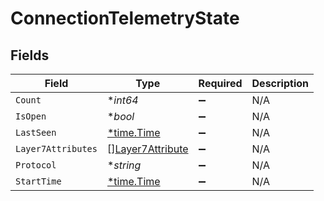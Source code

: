# ConnectionTelemetryState


## Fields

| Field                                                       | Type                                                        | Required                                                    | Description                                                 |
| ----------------------------------------------------------- | ----------------------------------------------------------- | ----------------------------------------------------------- | ----------------------------------------------------------- |
| `Count`                                                     | **int64*                                                    | :heavy_minus_sign:                                          | N/A                                                         |
| `IsOpen`                                                    | **bool*                                                     | :heavy_minus_sign:                                          | N/A                                                         |
| `LastSeen`                                                  | [*time.Time](https://pkg.go.dev/time#Time)                  | :heavy_minus_sign:                                          | N/A                                                         |
| `Layer7Attributes`                                          | [][Layer7Attribute](../../models/shared/layer7attribute.md) | :heavy_minus_sign:                                          | N/A                                                         |
| `Protocol`                                                  | **string*                                                   | :heavy_minus_sign:                                          | N/A                                                         |
| `StartTime`                                                 | [*time.Time](https://pkg.go.dev/time#Time)                  | :heavy_minus_sign:                                          | N/A                                                         |
